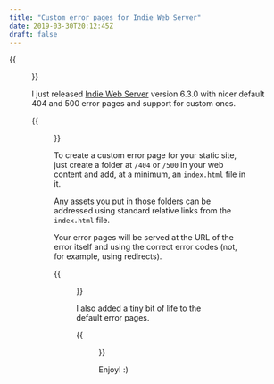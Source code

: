```yaml
---
title: "Custom error pages for Indie Web Server"
date: 2019-03-30T20:12:45Z
draft: false
---
```


{{<figure src="custom-404.png" alt="A green monster, deep in thought. The text reads: “Hmm… Sorry, I can’t find /that-which-cannot-be-found" caption="A custom 404 message.">}}

I just released [Indie Web Server](/2019/03/14/introducing-indie-web-server-video/) version 6.3.0 with nicer default 404 and 500 error pages and support for custom ones.

{{<figure src="custom-500.png" alt="A pink monster with tears welling up in its eyes. The text reads: “Sniff… There was a server error: Bad things have happened." caption="A custom 500 message. Poor little baby monster is really taking it badly.">}}

To create a custom error page for your static site, just create a folder at `/404` or `/500` in your web content and add, at a minimum, an `index.html` file in it.

Any assets you put in those folders can be addressed using standard relative links from the `index.html` file.

Your error pages will be served at the URL of the error itself and using the correct error codes (not, for example, using redirects).

{{<figure src="default-404.png" alt="The default 404 page. Reads: 4🤭4 Could not find /that-which-cannot-be-found" caption="The default 404 page.">}}

I also added a tiny bit of life to the default error pages.

{{<figure src="default-500.png" alt="The default 500 page. Reads: 5🔥😱 Internal Server Error: Bad things have happened." caption="The default 500 page showing the test page at /test-500-error">}}

Enjoy! :)
